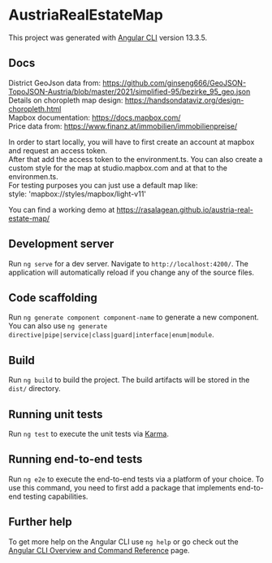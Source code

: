 # AustriaRealEstateMap

This project was generated with [Angular CLI](https://github.com/angular/angular-cli) version 13.3.5.

## Docs
District GeoJson data from: https://github.com/ginseng666/GeoJSON-TopoJSON-Austria/blob/master/2021/simplified-95/bezirke_95_geo.json \
Details on choropleth map design: https://handsondataviz.org/design-choropleth.html \
Mapbox documentation: https://docs.mapbox.com/ \
Price data from: https://www.finanz.at/immobilien/immobilienpreise/

In order to start locally, you will have to first create an account at mapbox and request an access token. \
After that add the access token to the environment.ts.
You can also create a custom style for the map at studio.mapbox.com and at that to the environmen.ts. \
For testing purposes you can just use a default map like: \
style: 'mapbox://styles/mapbox/light-v11'

You can find a working demo at https://rasalagean.github.io/austria-real-estate-map/

## Development server

Run `ng serve` for a dev server. Navigate to `http://localhost:4200/`. The application will automatically reload if you change any of the source files.

## Code scaffolding

Run `ng generate component component-name` to generate a new component. You can also use `ng generate directive|pipe|service|class|guard|interface|enum|module`.

## Build

Run `ng build` to build the project. The build artifacts will be stored in the `dist/` directory.

## Running unit tests

Run `ng test` to execute the unit tests via [Karma](https://karma-runner.github.io).

## Running end-to-end tests

Run `ng e2e` to execute the end-to-end tests via a platform of your choice. To use this command, you need to first add a package that implements end-to-end testing capabilities.

## Further help

To get more help on the Angular CLI use `ng help` or go check out the [Angular CLI Overview and Command Reference](https://angular.io/cli) page.
